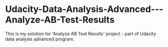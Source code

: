 # Udacity-Data-Analysis-Advanced---Analyze-AB-Test-Results
This is my solution for 'Analyze AB Test Results' project - part of Udacity data analysis advanced program.
